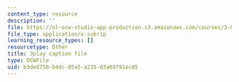 ```yaml
---
content_type: resource
description: ''
file: https://ol-ocw-studio-app-production.s3.amazonaws.com/courses/3-091sc-introduction-to-solid-state-chemistry-fall-2010/b3de8750b4dc05a5a23503a69791ec85_2Q_fna3TTbs.srt
file_type: application/x-subrip
learning_resource_types: []
resourcetype: Other
title: 3play caption file
type: OCWFile
uid: b3de8750-b4dc-05a5-a235-03a69791ec85
---
```

